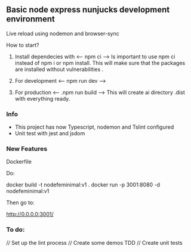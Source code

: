 
## Basic node express nunjucks development environment

Live reload using nodemon and browser-sync

How to start? 
1. Install dependecies with <-- npm ci --> Is important to use npm ci instead of npm i or npm install. This will make sure that the packages are installed without vulnerabilities .

2. For development <-- npm run dev -->

3. For production <-- .npm run build  -->  This will create ai directory .dist with everything ready.

### Info
- This project has now Typescript, nodemon and Tslint configured
- Unit test with jest and jsdom

### New Features
Dockerfile 

Do:

docker build -t nodefeminimal:v1  .
docker run -p 3001:8080 -d nodefeminimal:v1

Then go to:

http://0.0.0.0:3001/

### To do:


// Set up the lint process
// Create some demos TDD 
// Create unit tests